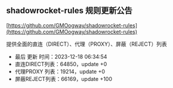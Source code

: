 ## shadowrocket-rules 规则更新公告

[https://github.com/GMOogway/shadowrocket-rules](https://github.com/GMOogway/shadowrocket-rules)

提供全面的直连（DIRECT）、代理（PROXY）、屏蔽（REJECT）列表
- 最后 更新 时间：2023-12-18 06:34:54
- 直连DIRECT列表：64850，update +0
- 代理PROXY 列表：19214，update +0
- 屏蔽REJECT列表：66169，update +100